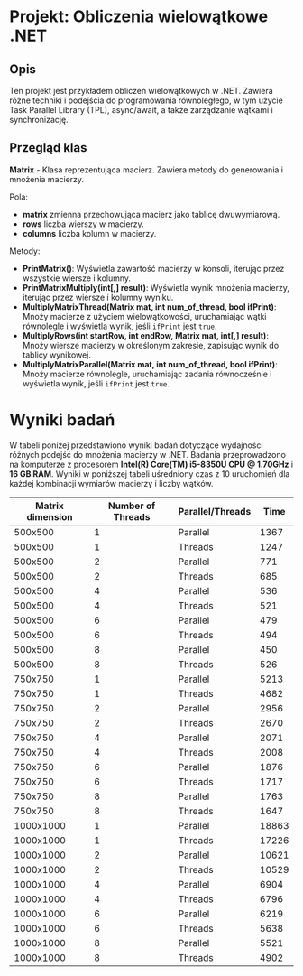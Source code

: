 # Projekt: Obliczenia wielowątkowe .NET

## Opis
Ten projekt jest przykładem obliczeń wielowątkowych w .NET.
Zawiera różne techniki i podejścia do programowania równoległego, w tym użycie Task Parallel Library (TPL), async/await, a także zarządzanie wątkami i synchronizację.

## Przegląd klas

**Matrix** - Klasa reprezentująca macierz. Zawiera metody do generowania i mnożenia macierzy.

Pola:
- **matrix** zmienna przechowująca macierz jako tablicę dwuwymiarową.
- **rows** liczba wierszy w macierzy.
- **columns** liczba kolumn w macierzy.

Metody:
- **PrintMatrix()**: Wyświetla zawartość macierzy w konsoli, iterując przez wszystkie wiersze i kolumny.
- **PrintMatrixMultiply(int[,] result)**: Wyświetla wynik mnożenia macierzy, iterując przez wiersze i kolumny wyniku.
- **MultiplyMatrixThread(Matrix mat, int num_of_thread, bool ifPrint)**: Mnoży macierze z użyciem wielowątkowości, uruchamiając wątki równolegle i wyświetla wynik, jeśli `ifPrint` jest `true`.
- **MultiplyRows(int startRow, int endRow, Matrix mat, int[,] result)**: Mnoży wiersze macierzy w określonym zakresie, zapisując wynik do tablicy wynikowej.
- **MultiplyMatrixParallel(Matrix mat, int num_of_thread, bool ifPrint)**: Mnoży macierze równolegle, uruchamiając zadania równocześnie i wyświetla wynik, jeśli `ifPrint` jest `true`.

# Wyniki badań
W tabeli poniżej przedstawiono wyniki badań dotyczące wydajności różnych podejść do mnożenia macierzy w .NET. Badania przeprowadzono na komputerze z procesorem **Intel(R) Core(TM) i5-8350U CPU @ 1.70GHz** i **16 GB RAM**.
Wyniki w poniższej tabeli uśredniony czas z 10 uruchomień dla każdej kombinacji wymiarów macierzy i liczby wątków.

| Matrix dimension | Number of Threads | Parallel/Threads | Time |
|------------------|-------------------|------------------|------|
| 500x500 | 1 |  Parallel | 1367 |
| 500x500 | 1 |  Threads | 1247 |
| 500x500 | 2 |  Parallel | 771 |
| 500x500 | 2 |  Threads | 685 |
| 500x500 | 4 |  Parallel | 536 |
| 500x500 | 4 |  Threads | 521 |
| 500x500 | 6 |  Parallel | 479 |
| 500x500 | 6 |  Threads | 494 |
| 500x500 | 8 |  Parallel | 450 |
| 500x500 | 8 |  Threads | 526 |
| 750x750 | 1 |  Parallel | 5213 |
| 750x750 | 1 |  Threads | 4682 |
| 750x750 | 2 |  Parallel | 2956 |
| 750x750 | 2 |  Threads | 2670 |
| 750x750 | 4 |  Parallel | 2071 |
| 750x750 | 4 |  Threads | 2008 |
| 750x750 | 6 |  Parallel | 1876 |
| 750x750 | 6 |  Threads | 1717 |
| 750x750 | 8 |  Parallel | 1763 |
| 750x750 | 8 |  Threads | 1647 |
| 1000x1000 | 1 |  Parallel | 18863 |
| 1000x1000 | 1 |  Threads | 17226 |
| 1000x1000 | 2 |  Parallel | 10621 |
| 1000x1000 | 2 |  Threads | 10529 |
| 1000x1000 | 4 |  Parallel | 6904 |
| 1000x1000 | 4 |  Threads | 6796 |
| 1000x1000 | 6 |  Parallel | 6219 |
| 1000x1000 | 6 |  Threads | 5638 |
| 1000x1000 | 8 |  Parallel | 5521 |
| 1000x1000 | 8 |  Threads | 4902 |